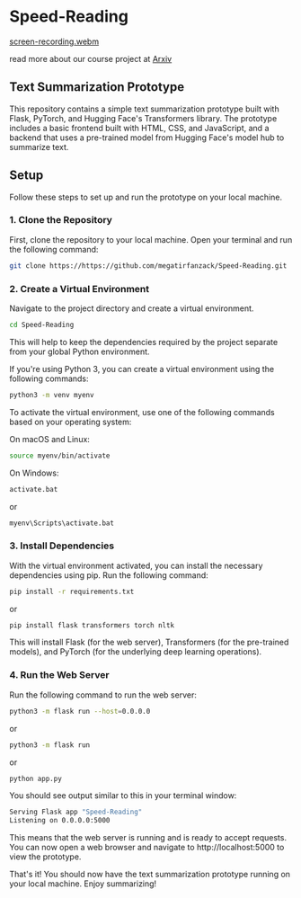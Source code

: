 ﻿# Speed-Reading
 [screen-recording.webm](https://github.com/megatirfanzack/Speed-Reading/assets/118198158/88f3c2ef-2abc-4667-89da-7520a257cfe6)

 read more about our course project at [Arxiv](https://arxiv.org/submit/5027786/view)

## Text Summarization Prototype

This repository contains a simple text summarization prototype built with Flask, PyTorch, and Hugging Face's Transformers library. The prototype includes a basic frontend built with HTML, CSS, and JavaScript, and a backend that uses a pre-trained model from Hugging Face's model hub to summarize text.

## Setup
Follow these steps to set up and run the prototype on your local machine.

### 1. Clone the Repository
First, clone the repository to your local machine. Open your terminal and run the following command:

```bash
git clone https://https://github.com/megatirfanzack/Speed-Reading.git
```

### 2. Create a Virtual Environment
Navigate to the project directory and create a virtual environment. 

```bash
cd Speed-Reading
```

This will help to keep the dependencies required by the project separate from your global Python environment.

If you're using Python 3, you can create a virtual environment using the following commands:

```bash
python3 -m venv myenv
```

To activate the virtual environment, use one of the following commands based on your operating system:

On macOS and Linux:

```bash
source myenv/bin/activate
```

On Windows:

```bash
activate.bat
```
or
```bash
myenv\Scripts\activate.bat
```

### 3. Install Dependencies
With the virtual environment activated, you can install the necessary dependencies using pip. Run the following command:

```bash
pip install -r requirements.txt
```
or
```bash
pip install flask transformers torch nltk
```

This will install Flask (for the web server), Transformers (for the pre-trained models), and PyTorch (for the underlying deep learning operations).

### 4. Run the Web Server
Run the following command to run the web server:
    
```bash
python3 -m flask run --host=0.0.0.0
```
or
```bash
python3 -m flask run
```
or
```bash
python app.py
```

You should see output similar to this in your terminal window:
```bash
Serving Flask app "Speed-Reading"
Listening on 0.0.0.0:5000
```
This means that the web server is running and is ready to accept requests. You can now open a web browser and navigate to http://localhost:5000 to view the prototype.

That's it! You should now have the text summarization prototype running on your local machine. Enjoy summarizing!
